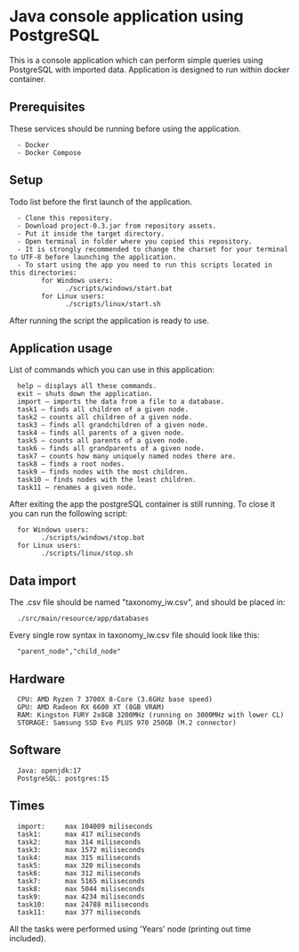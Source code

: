 ﻿# Java console application using PostgreSQL
This is a console application which can perform simple queries using PostgreSQL with imported data. Application is designed to run within docker container.

## Prerequisites
These services should be running before using the application.

      - Docker
      - Docker Compose

## Setup
Todo list before the first launch of the application.
      
      - Clone this repository.
      - Download project-0.3.jar from repository assets.
      - Put it inside the target directory.
      - Open terminal in folder where you copied this repository.
      - It is strongly recommended to change the charset for your terminal to UTF-8 before launching the application.
      - To start using the app you need to run this scripts located in this directories:
            for Windows users:
                  ./scripts/windows/start.bat
            for Linux users:
                  ./scripts/linux/start.sh 

After running the script the application is ready to use.

## Application usage
List of commands which you can use in this application:
      
      help – displays all these commands.
      exit – shuts down the application.
      import – imports the data from a file to a database.
      task1 – finds all children of a given node.
      task2 – counts all children of a given node.
      task3 – finds all grandchildren of a given node.
      task4 – finds all parents of a given node.
      task5 – counts all parents of a given node.
      task6 – finds all grandparents of a given node.
      task7 – counts how many uniquely named nodes there are.
      task8 – finds a root nodes.
      task9 – finds nodes with the most children.
      task10 – finds nodes with the least children.
      task11 – renames a given node.

After exiting the app the postgreSQL container is still running. To close it you can run the following script:

      for Windows users:
            ./scripts/windows/stop.bat
      for Linux users:
            ./scripts/linux/stop.sh

## Data import
The .csv file should be named "taxonomy_iw.csv", and should be placed in:

      ./src/main/resource/app/databases

Every single row syntax in taxonomy_iw.csv file should look like this:

      "parent_node","child_node"

## Hardware
      CPU: AMD Ryzen 7 3700X 8-Core (3.6GHz base speed)
      GPU: AMD Radeon RX 6600 XT (8GB VRAM)
      RAM: Kingston FURY 2x8GB 3200MHz (running on 3000MHz with lower CL)
      STORAGE: Samsung SSD Evo PLUS 970 250GB (M.2 connector)

## Software
      Java: openjdk:17
      PostgreSQL: postgres:15

## Times
      import:     max 104009 miliseconds
      task1:      max 417 miliseconds
      task2:      max 314 miliseconds
      task3:      max 1572 miliseconds
      task4:      max 315 miliseconds
      task5:      max 320 miliseconds
      task6:      max 312 miliseconds
      task7:      max 5165 miliseconds
      task8:      max 5044 miliseconds
      task9:      max 4234 miliseconds
      task10:     max 24788 miliseconds
      task11:     max 377 miliseconds
All the tasks were performed using 'Years' node (printing out time included).
